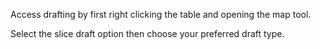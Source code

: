 Access drafting by first right clicking the table and opening the map tool.

Select the slice draft option then choose your preferred draft type.
